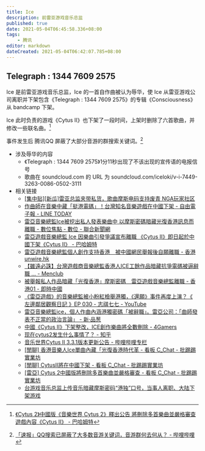 ```yaml
---
title: Ice
description: 前雷亚游戏音乐总监
published: true
date: 2021-05-04T06:45:58.336+08:00
tags:
    - 腾讯
editor: markdown
dateCreated: 2021-05-04T06:42:07.785+08:00
---
```


## Telegraph : 1344 7609 2575

Ice 是前雷亚游戏音乐总监，Ice 的一首自作曲被认为辱华，使 Ice 从雷亚游戏公司离职并下架包含《Telegraph : 1344 7609 2575》的专辑《Consciousness》从 bandcamp 下架。

Ice 此时负责的游戏《Cytus II》也下架了一段时间，上架时删除了六首歌曲，并修改一些联名曲。[^200363]

[^200363]: [《Cytus 2》中國版《音樂世界 Cytus 2》釋出公告 將刪除多首樂曲並嚴格審查遊戲內容《Cytus II》 - 巴哈姆特](https://web.archive.org/web/20201030185406/https://gnn.gamer.com.tw/detail.php?sn=200363)

事件发生后 腾讯QQ 屏蔽了大部分音游的群搜索关键词。[^qq_yy]

[^qq_yy]: [「速报」QQ搜索已屏蔽了大多数音游关键词，音游群何去何从？ - 哔哩哔哩](https://archive.is/E19rK "https://www.bilibili.com/video/BV1aC4y1b7TX")

+ 涉及辱华的内容
    + 《Telegraph : 1344 7609 2575》1分11秒出现了不该出现的宣传语的电报信号
    + 歌曲在 soundcloud.com 的 URL 为 soundcloud.com/iceloki/v-i-7449-3263-0086-0502-3111
+ 相关链接
    + [[集中贴][新瓜]雷亚总监夹带私货，歌曲摩斯电码支持废青 NGA玩家社区](https://archive.is/k1U2B "https://bbs.nga.cn/read.php?tid=22604415")
    + [作曲師在音樂中藏「挺港電碼」！台灣知名音樂遊戲在中國下架 - 自由電子報 - LINE TODAY](https://archive.is/sUeM4 "https://web.archive.org/web/20210504052935/https://today.line.me/tw/v2/article/ykllZz")
    + [雷亞音樂總監Ice被挖出私人發表樂曲中 以摩斯密碼暗藏光復香港訊息而離職 - 數位焦點 - 數位 - 聯合新聞網](https://web.archive.org/web/20210504053023/https://udn.com/news/story/7086/4718663)
    + [雷亞遊戲音樂總監 Ice 因樂曲引發爭議宣布離職 《Cytus II》即日起於中國下架《Cytus II》 - 巴哈姆特](https://web.archive.org/web/20210127152959/https://gnn.gamer.com.tw/detail.php?sn=200246)
    + [雷亞遊戲音樂總監個人創作支持香港　被中國網民舉報後自願離職 - 香港 unwire.hk](https://web.archive.org/web/20210108212209/https://unwire.hk/2020/07/19/rayark-composer-supports-hong-kong/game-channel/)
    + [【雖遠必誅】台灣遊戲商音樂總監香港人ICE工餘作品暗藏抗爭電碼被逼辭職 ... - Menclub](https://web.archive.org/web/20210504054705/https://www.menclub.hk/hobby/24269)
    + [被舉報私人作品暗藏「光復香港」摩斯密碼　雷亞遊戲音樂總監離職 - 香港01 - 即時中國](https://web.archive.org/web/20210504054706if_/https://www.hk01.com/即時中國/499650/被舉報私人作品暗藏-光復香港-摩斯密碼-雷亞遊戲音樂總監離職)
    + [《雷亞遊戲》的音樂總監被小粉紅檢舉港獨，《還願》事件再度上演？《 左邊鄰居觀察日記 》EP 030 - 志祺七七 - YouTube](https://archive.is/2f0P7 "https://www.youtube.com/watch?v=PhlftelwDms")
    + [雷亞音樂總監ice，個人作曲內涵港獨密碼「被辭職」。雷亞公司：「曲師發表不正當的政治言論」 - 新·品葱](https://web.archive.org/web/20210504052738/https://pincong.rocks/article/21758)
    + [中國《Cytus II》下架整改，ICE創作樂曲將全數刪除 - 4Gamers](https://web.archive.org/web/20200917005713if_/https://www.4gamers.com.tw/news/detail/44034/cytus-ii-ban-songs-by-ice-in-china)
    + [现在cytus2发生什么事情了？ - 知乎](https://web.archive.org/web/20210504055714/https://www.zhihu.com/question/407536759)
    + [音乐世界Cytus II 3.3.1版本更新公告 - 哔哩哔哩专栏](https://archive.is/jVI5I "https://www.bilibili.com/read/cv6853923/")
    + [[閒聊] 香港音樂人Ice單曲內藏「光復香港時代革 - 看板 C_Chat - 批踢踢實業坊](https://web.archive.org/web/20210504055504/https://www.ptt.cc/bbs/C_Chat/M.1595051872.A.86A.html)
    + [[閒聊] CytusII將在中國下架 - 看板 C_Chat - 批踢踢實業坊](https://web.archive.org/web/20210504055509/https://www.ptt.cc/bbs/C_Chat/M.1595051057.A.2CA.html)
    + [[雷亞] Cytus 2中國版將刪除多首樂曲並嚴格審查 - 看板 C_Chat - 批踢踢實業坊](https://web.archive.org/web/20210504055512/https://www.ptt.cc/bbs/C_Chat/M.1595388346.A.068.html)
    + [台游戏音乐总监上传音乐暗藏摩斯密码“港独”口号，当事人离职、大陆下架游戏](https://archive.is/Mu1Nk "https://www.guancha.cn/politics/2020_07_18_558141.shtml")

<!--
[對馬效應 - 中國網民舉報辱華掀下架潮　有GAME無得玩或蔓延香港 - 香港01 - 遊戲動漫](https://web.archive.org/web/20210504055433if_/https://www.hk01.com/遊戲動漫/502488/對馬效應-中國網民舉報辱華掀下架潮-有game無得玩或蔓延香港)
-->
